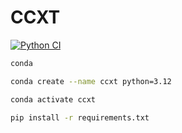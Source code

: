 # CCXT

[![Python CI](https://github.com/jsacapdev/ccxt/actions/workflows/ci.yml/badge.svg)](https://github.com/jsacapdev/ccxt/actions/workflows/ci.yml)

``` bash
conda

conda create --name ccxt python=3.12

conda activate ccxt

pip install -r requirements.txt
```
